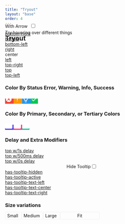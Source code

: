 ```yaml
---
title: "Tryout"
layout: "base"
order: 4
---
```

<html>
		<link rel="stylesheet" href="/css/tryout.css" />
	<h2 class="subtitle is-2 mt-4" style="margin-bottom: -40px;">Tryout</h2>
<div class="tryout-body">
		<div class="section section--inverted">			
			<div class="window">
				<div class="titlebar">
					<div class="buttons">
						<a
							class="titlebar__btn close has-tooltip-bottom"
							data-tooltip="Close"
						></a>
						<a
							class="titlebar__btn minimize has-tooltip-bottom"
							data-tooltip="Minimize"
						></a>
						<a
							class="titlebar__btn zoom has-tooltip-bottom"
							data-tooltip="Zoom"
						></a>
					</div>
					Try hovering over different things
				</div>
				<div class="content">
					<div style="margin-bottom: 8px; margin-top: -40px;">
						<label for="checkbox">With Arrow &nbsp;</label><input type="checkbox" id="checkbox" />
					</div>
					<div class="position-grid">
						<div class="position-grid__cell">
							<a href="#" data-tooltip="bottom-right" class="has-tooltip-bottom-right"
								>bottom-right</a
							>
						</div>
						<div class="position-grid__cell">
							<a href="#" data-tooltip="bottom" class="has-tooltip-bottom">bottom</a>
						</div>
						<div class="position-grid__cell">
							<a href="#" data-tooltip="bottom-left" class="has-tooltip-bottom-left"
								>bottom-left</a
							>
						</div>
						<div class="position-grid__cell">
							<a href="#" data-tooltip="right" class="has-tooltip-right">right</a>
						</div>
						<div class="position-grid__cell"><a class="has-tooltip-center" data-tooltip="center">center</a></div>
						<div class="position-grid__cell">
							<a href="#" data-tooltip="left" class="has-tooltip-left">left</a>
						</div>
						<div class="position-grid__cell">
							<a href="#" data-tooltip="top-right" class="has-tooltip-top-right"
								>top-right</a
							>
						</div>
						<div class="position-grid__cell">
							<a href="#" data-tooltip="top" class="has-tooltip-top">top</a>
						</div>
						<div class="position-grid__cell">
							<a href="#" data-tooltip="top-left" class="has-tooltip-top-left"
								>top-left</a
							>
						</div>
					</div>
					<h3>Color By Status Error, Warning, Info, Success</h3>
					<p>
						<a
							class="status-icon has-tooltip-error has-tooltip-left"
							style="background: rgb(244,67,54)"
							data-tooltip="This is an error tooltip"
						>
							<svg style="width: 24px; height: 24px" viewBox="0 0 24 24">
								<path
									fill="#ffffff"
									d="M8.27,3L3,8.27V15.73L8.27,21H15.73L21,15.73V8.27L15.73,3M8.41,7L12,10.59L15.59,7L17,8.41L13.41,12L17,15.59L15.59,17L12,13.41L8.41,17L7,15.59L10.59,12L7,8.41"
								/>
							</svg>
						</a>
						<a
							class="status-icon has-tooltip-warning has-tooltip-bottom-left"
							style="background: rgb(255,152,0)"
							data-tooltip="This is a warning tooltip"
						>
							<svg style="width: 24px; height: 24px" viewBox="0 0 24 24">
								<path
									fill="#ffffff"
									d="M11,4.5H13V15.5H11V4.5M13,17.5V19.5H11V17.5H13Z"
								/>
							</svg>
						</a>
						<a
							class="status-icon has-tooltip-info has-tooltip-bottom-right"
							style="background: rgb(33,150,243)"
							data-tooltip="This is an info tooltip"
						>
							<svg style="width: 24px; height: 24px" viewBox="0 0 24 24">
								<path
									fill="#ffffff"
									d="M12,2A7,7 0 0,1 19,9C19,11.38 17.81,13.47 16,14.74V17A1,1 0 0,1 15,18H9A1,1 0 0,1 8,17V14.74C6.19,13.47 5,11.38 5,9A7,7 0 0,1 12,2M9,21V20H15V21A1,1 0 0,1 14,22H10A1,1 0 0,1 9,21M12,4A5,5 0 0,0 7,9C7,11.05 8.23,12.81 10,13.58V16H14V13.58C15.77,12.81 17,11.05 17,9A5,5 0 0,0 12,4Z"
								/>
							</svg>
						</a>
						<a
							class="status-icon has-tooltip-success has-tooltip-right"
							style="background: rgb(0,200,83)"
							data-tooltip="This is success tooltip"
						>
							<svg style="width: 24px; height: 24px" viewBox="0 0 24 24">
								<path
									fill="#ffffff"
									d="M21,7L9,19L3.5,13.5L4.91,12.09L9,16.17L19.59,5.59L21,7Z"
								/>
							</svg>
						</a>
					</p>
					<h3>Color By Primary, Secondary, or Tertiary Colors</h3>
					<p>
						<a
							class="status-icon has-tooltip-primary has-tooltip-left"
							style="background: rgb(89,74,226)"
							data-tooltip="This is a Primary tooltip"
						>
						<svg width="24" height="24" viewBox="0 0 24 24" xmlns="http://www.w3.org/2000/svg">
							<path d="M3 4C1.29 4 0 5.3 0 7.5v12.5C0 21.7 1.29 23 3 23h18c1.71 0 3-1.3 3-3.5V7.5C24 5.3 22.71 4 21 4H3z" fill="#ffffff"/>
							<path d="M5 7.2v11.6h14V7.2H5zm3 1.1c.5 0 .9 0 1.2.1.3.1.6.2.8.4.1.1.3.3.3.5 0 .2.1.4.1.7v2c0 .2 0 .4 0 .5 0 .1.1.3.2.5h-1.6c-.1-.1-.1-.2-.1-.3 0-.1 0-.2-.1-.3-.2.2-.4.4-.7.5-.3.1-.6.2-1 .2-.5 0-.9-.1-1.2-.4-.3-.2-.4-.5-.4-.9 0-.3.1-.6.3-.8.2-.2.6-.4 1.1-.5.6-.1 1-.2 1.2-.3.2 0 .4-.1.6-.2 0-.2 0-.4-.1-.4-.1-.1-.2-.1-.5-.1-.3 0-.5 0-.6.1-.1.1-.2.2-.3.4l-1.6-.2c.1-.3.1-.5.3-.7.1-.2.3-.3.5-.4.2-.1.4-.2.6-.2.3 0 .6-.1.9-.1zm11.6 0c.7 0 1.3.1 1.6.4.4.3.6.6.8 1.1l-1.6.2c0-.2-.1-.3-.3-.4-.1-.1-.3-.1-.5-.1-.3 0-.5.1-.7.3-.2.2-.3.5-.3.9 0 .4.1.6.3.8.2.2.4.3.7.3.2 0 .4-.1.6-.2.1-.1.3-.3.3-.5l1.6.2c-.1.3-.2.6-.4.9-.2.2-.5.4-.8.6-.3.1-.7.2-1.2.2-.5 0-.9 0-1.2-.1-.3-.1-.6-.2-.8-.4-.2-.2-.4-.4-.5-.7-.1-.3-.2-.6-.2-1s.1-.8.2-1.1c.1-.2.3-.4.5-.6.2-.2.4-.3.6-.4.3-.1.8-.2 1.3-.2zm-10.8 2.4c-.2.1-.5.2-.7.2-.3.1-.6.2-.7.3-.1.1-.1.2-.1.3 0 .1 0 .2.1.3.1.1.2.1.4.1.2 0 .4 0 .5-.1.2-.1.3-.2.3-.3.1-.1.1-.3.1-.5v-.3zm3.2.9h1.7v2.1c.2-.2.4-.3.6-.4.2-.1.5-.1.7-.1.5 0 1 .2 1.3.6.4.4.5.9.5 1.7 0 .5-.1.9-.2 1.3-.2.4-.4.6-.7.8-.3.2-.6.3-.9.3-.3 0-.6-.1-.8-.2-.2-.1-.4-.3-.6-.6v.7h-1.6v-5.6zm2.5 2.9c-.2 0-.4.1-.6.3-.1.2-.2.4-.2.8 0 .4.1.7.2.8.1.2.3.3.5.3.2 0 .4-.1.5-.3.1-.2.2-.5.2-.9 0-.4-.1-.6-.2-.8-.1-.2-.3-.2-.5-.2z" fill="#ffffff"/>
						</svg>
						</a>
						<a
							class="status-icon has-tooltip-secondary"
							style="background: rgb(255,64,129)"
							data-tooltip="This is a Secondary tooltip"
						>
						<svg width="24" height="24" viewBox="0 0 24 24" xmlns="http://www.w3.org/2000/svg">
							<path d="M3 4C1.29 4 0 5.3 0 7.5v12.5C0 21.7 1.29 23 3 23h18c1.71 0 3-1.3 3-3.5V7.5C24 5.3 22.71 4 21 4H3z" fill="#ffffff"/>
							<path d="M5 7.2v11.6h14V7.2H5zm3 1.1c.5 0 .9 0 1.2.1.3.1.6.2.8.4.1.1.3.3.3.5 0 .2.1.4.1.7v2c0 .2 0 .4 0 .5 0 .1.1.3.2.5h-1.6c-.1-.1-.1-.2-.1-.3 0-.1 0-.2-.1-.3-.2.2-.4.4-.7.5-.3.1-.6.2-1 .2-.5 0-.9-.1-1.2-.4-.3-.2-.4-.5-.4-.9 0-.3.1-.6.3-.8.2-.2.6-.4 1.1-.5.6-.1 1-.2 1.2-.3.2 0 .4-.1.6-.2 0-.2 0-.4-.1-.4-.1-.1-.2-.1-.5-.1-.3 0-.5 0-.6.1-.1.1-.2.2-.3.4l-1.6-.2c.1-.3.1-.5.3-.7.1-.2.3-.3.5-.4.2-.1.4-.2.6-.2.3 0 .6-.1.9-.1zm11.6 0c.7 0 1.3.1 1.6.4.4.3.6.6.8 1.1l-1.6.2c0-.2-.1-.3-.3-.4-.1-.1-.3-.1-.5-.1-.3 0-.5.1-.7.3-.2.2-.3.5-.3.9 0 .4.1.6.3.8.2.2.4.3.7.3.2 0 .4-.1.6-.2.1-.1.3-.3.3-.5l1.6.2c-.1.3-.2.6-.4.9-.2.2-.5.4-.8.6-.3.1-.7.2-1.2.2-.5 0-.9 0-1.2-.1-.3-.1-.6-.2-.8-.4-.2-.2-.4-.4-.5-.7-.1-.3-.2-.6-.2-1s.1-.8.2-1.1c.1-.2.3-.4.5-.6.2-.2.4-.3.6-.4.3-.1.8-.2 1.3-.2zm-10.8 2.4c-.2.1-.5.2-.7.2-.3.1-.6.2-.7.3-.1.1-.1.2-.1.3 0 .1 0 .2.1.3.1.1.2.1.4.1.2 0 .4 0 .5-.1.2-.1.3-.2.3-.3.1-.1.1-.3.1-.5v-.3zm3.2.9h1.7v2.1c.2-.2.4-.3.6-.4.2-.1.5-.1.7-.1.5 0 1 .2 1.3.6.4.4.5.9.5 1.7 0 .5-.1.9-.2 1.3-.2.4-.4.6-.7.8-.3.2-.6.3-.9.3-.3 0-.6-.1-.8-.2-.2-.1-.4-.3-.6-.6v.7h-1.6v-5.6zm2.5 2.9c-.2 0-.4.1-.6.3-.1.2-.2.4-.2.8 0 .4.1.7.2.8.1.2.3.3.5.3.2 0 .4-.1.5-.3.1-.2.2-.5.2-.9 0-.4-.1-.6-.2-.8-.1-.2-.3-.2-.5-.2z" fill="#ffffff"/>
						</svg>
						</a>
						<a
							class="status-icon has-tooltip-tertiary has-tooltip-right"
							style="background: rgb(30,200,165)"
							data-tooltip="This is a Tertiary tooltip"
						>
						<svg width="24" height="24" viewBox="0 0 24 24" xmlns="http://www.w3.org/2000/svg">
							<path d="M3 4C1.29 4 0 5.3 0 7.5v12.5C0 21.7 1.29 23 3 23h18c1.71 0 3-1.3 3-3.5V7.5C24 5.3 22.71 4 21 4H3z" fill="#ffffff"/>
							<path d="M5 7.2v11.6h14V7.2H5zm3 1.1c.5 0 .9 0 1.2.1.3.1.6.2.8.4.1.1.3.3.3.5 0 .2.1.4.1.7v2c0 .2 0 .4 0 .5 0 .1.1.3.2.5h-1.6c-.1-.1-.1-.2-.1-.3 0-.1 0-.2-.1-.3-.2.2-.4.4-.7.5-.3.1-.6.2-1 .2-.5 0-.9-.1-1.2-.4-.3-.2-.4-.5-.4-.9 0-.3.1-.6.3-.8.2-.2.6-.4 1.1-.5.6-.1 1-.2 1.2-.3.2 0 .4-.1.6-.2 0-.2 0-.4-.1-.4-.1-.1-.2-.1-.5-.1-.3 0-.5 0-.6.1-.1.1-.2.2-.3.4l-1.6-.2c.1-.3.1-.5.3-.7.1-.2.3-.3.5-.4.2-.1.4-.2.6-.2.3 0 .6-.1.9-.1zm11.6 0c.7 0 1.3.1 1.6.4.4.3.6.6.8 1.1l-1.6.2c0-.2-.1-.3-.3-.4-.1-.1-.3-.1-.5-.1-.3 0-.5.1-.7.3-.2.2-.3.5-.3.9 0 .4.1.6.3.8.2.2.4.3.7.3.2 0 .4-.1.6-.2.1-.1.3-.3.3-.5l1.6.2c-.1.3-.2.6-.4.9-.2.2-.5.4-.8.6-.3.1-.7.2-1.2.2-.5 0-.9 0-1.2-.1-.3-.1-.6-.2-.8-.4-.2-.2-.4-.4-.5-.7-.1-.3-.2-.6-.2-1s.1-.8.2-1.1c.1-.2.3-.4.5-.6.2-.2.4-.3.6-.4.3-.1.8-.2 1.3-.2zm-10.8 2.4c-.2.1-.5.2-.7.2-.3.1-.6.2-.7.3-.1.1-.1.2-.1.3 0 .1 0 .2.1.3.1.1.2.1.4.1.2 0 .4 0 .5-.1.2-.1.3-.2.3-.3.1-.1.1-.3.1-.5v-.3zm3.2.9h1.7v2.1c.2-.2.4-.3.6-.4.2-.1.5-.1.7-.1.5 0 1 .2 1.3.6.4.4.5.9.5 1.7 0 .5-.1.9-.2 1.3-.2.4-.4.6-.7.8-.3.2-.6.3-.9.3-.3 0-.6-.1-.8-.2-.2-.1-.4-.3-.6-.6v.7h-1.6v-5.6zm2.5 2.9c-.2 0-.4.1-.6.3-.1.2-.2.4-.2.8 0 .4.1.7.2.8.1.2.3.3.5.3.2 0 .4-.1.5-.3.1-.2.2-.5.2-.9 0-.4-.1-.6-.2-.8-.1-.2-.3-.2-.5-.2z" fill="#ffffff"/>
						</svg>
						</a>
					</p>					
					<h3>Delay and Extra Modifiers</h3>
					<div class="position-grid">
						<div class="position-grid__cell">
						<a href="#" data-tooltip="top-left" style="--tooltip-delay: 1s" class="has-tooltip-top">top w/1s delay</a>
						</div>
						<div class="position-grid__cell">
						<a href="#" data-tooltip="top-left" style="--tooltip-delay: 500ms" class="has-tooltip-top">top w/500ms delay</a>
						</div>
						<div class="position-grid__cell">
						<a href="#" data-tooltip="top-left" style="--tooltip-delay: 0s" class="has-tooltip-top">top w/0s delay</a>
						</div>
						<div class="position-grid__cell" style="display: flex; align-items: center; justify-content: center;">
							<label for="hiddenCbox">Hide Tooltip</label><input type="checkbox" id="hiddenCbox" />
						  </div>										  
						<div class="position-grid__cell">
							<a id="hiddenA" href="#" data-tooltip="hidden when checked">has-tooltip-hidden</a>
						</div>
						<div class="position-grid__cell">
							<a href="#" data-tooltip="always on" class="has-tooltip-active">has-tooltip-active</a>
						</div>
						<div class="position-grid__cell">
						<a href="#" data-tooltip="left aligned text" class="has-tooltip-text-left has-tooltip-fixed">has-tooltip-text-left</a>
						</div>
						<div class="position-grid__cell">
						<a href="#" data-tooltip="centered aligned text" class="has-tooltip-text-center has-tooltip-fixed">has-tooltip-text-center</a>
						</div>
						<div class="position-grid__cell">
						<a href="#" data-tooltip="right aligned text" class="has-tooltip-text-right has-tooltip-fixed">has-tooltip-text-right</a>
						</div>															
					</div>
					<h3>Size variations</h3>
					<p>
						<a
							class="has-tooltip-small has-tooltip-top"
							style="
								border: 1px solid #eee;
								padding: 3px 6px;
								border-radius: 4px;
								width: 80px;
							"
							data-tooltip="Small tooltips default to 80px in width and wrap content from there."
						>
							Small
						</a>
						<a
							class="has-tooltip-medium has-tooltip-top"
							style="
								border: 1px solid #eee;
								padding: 3px 6px;
								border-radius: 4px;
								width: 150px;
							"
							data-tooltip="Medium tooltips default to 150px in width and wrap content from there."
						>
							Medium
						</a>
						<a
							class="has-tooltip-large has-tooltip-top"
							style="
								border: 1px solid #eee;
								padding: 3px 6px;
								border-radius: 4px;
								width: 300px;
							"
							data-tooltip="Large tooltips default to 300px in width and wrap content from there."
						>
							Large
						</a>
						<a
							class="has-tooltip-fit has-tooltip-top"
							style="
								border: 1px solid #eee;
								padding: 3px 56px;
								border-radius: 4px;
							"
							data-tooltip="Fit tooltips default to the same width of the parent container and wrap content from there."
						>
							Fit
						</a>
					</p>
				</div>
			</div>
		</div>
	</div>
</html>